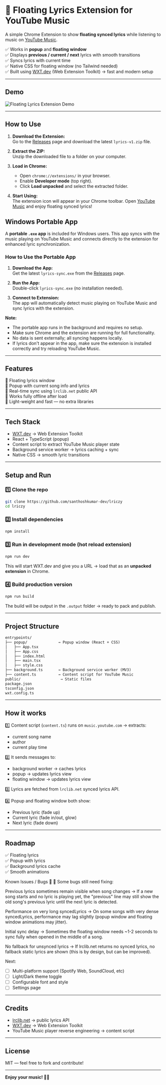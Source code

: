 # 🎵 Floating Lyrics Extension for YouTube Music

A simple Chrome Extension to show **floating synced lyrics** while listening to music on [YouTube Music](https://music.youtube.com).

✅ Works in **popup** and **floating window**  
✅ Displays **previous / current / next** lyrics with smooth transitions  
✅ Syncs lyrics with current time  
✅ Native CSS for floating window (no Tailwind needed)  
✅ Built using [WXT.dev](https://wxt.dev/) (Web Extension Toolkit) → fast and modern setup

---

## Demo

![Floating Lyrics Extension Demo](https://raw.githubusercontent.com/santhoshkumar-dev/lriczy/refs/heads/main/public/demo.gif)

---

## How to Use

1. **Download the Extension:**  
   Go to the [Releases](https://github.com/santhoshkumar-dev/lriczy/releases) page and download the latest `lyrics-v1.zip` file.

2. **Extract the ZIP:**  
   Unzip the downloaded file to a folder on your computer.

3. **Load in Chrome:**

   - Open `chrome://extensions/` in your browser.
   - Enable **Developer mode** (top right).
   - Click **Load unpacked** and select the extracted folder.

4. **Start Using:**  
   The extension icon will appear in your Chrome toolbar. Open [YouTube Music](https://music.youtube.com) and enjoy floating synced lyrics!

## Windows Portable App

A **portable `.exe` app** is included for Windows users. This app syncs with the music playing on YouTube Music and connects directly to the extension for enhanced lyric synchronization.

### How to Use the Portable App

1.  **Download the App:**  
    Get the latest `lyrics-sync.exe` from the [Releases](https://github.com/santhoshkumar-dev/lriczy/releases) page.

2.  **Run the App:**  
    Double-click `lyrics-sync.exe` (no installation needed).

3.  **Connect to Extension:**  
    The app will automatically detect music playing on YouTube Music and sync lyrics with the extension.

**Note:**

- The portable app runs in the background and requires no setup.
- Make sure Chrome and the extension are running for full functionality.
- No data is sent externally; all syncing happens locally.
- If lyrics don't appear in the app, make sure the extension is installed correctly and try reloading YouTube Music.

---

## Features

🎵 Floating lyrics window  
🎵 Popup with current song info and lyrics  
🎵 Real-time sync using `lrclib.net` public API  
🎵 Works fully offline after load  
🎵 Light-weight and fast — no extra libraries

---

## Tech Stack

- [WXT.dev](https://wxt.dev/) → Web Extension Toolkit
- React + TypeScript (popup)
- Content script to extract YouTube Music player state
- Background service worker → lyrics caching + sync
- Native CSS → smooth lyric transitions

---

## Setup and Run

### 1️⃣ Clone the repo

```bash
git clone https://github.com/santhoshkumar-dev/lriczy
cd lriczy
```

### 2️⃣ Install dependencies

```bash
npm install
```

### 3️⃣ Run in development mode (hot reload extension)

```bash
npm run dev
```

This will start WXT.dev and give you a URL → load that as an **unpacked extension** in Chrome.

### 4️⃣ Build production version

```bash
npm run build
```

The build will be output in the `.output` folder → ready to pack and publish.

---

## Project Structure

```txt
entrypoints/
├── popup/              → Popup window (React + CSS)
│   ├── App.tsx
│   ├── App.css
│   ├── index.html
│   ├── main.tsx
│   ├── style.css
├── background.ts       → Background service worker (MV3)
├── content.ts          → Content script for YouTube Music
public/                  → Static files
package.json
tsconfig.json
wxt.config.ts
```

---

## How it works

1️⃣ Content script (`content.ts`) runs on `music.youtube.com` → extracts:

- current song name
- author
- current play time

2️⃣ It sends messages to:

- background worker → caches lyrics
- popup → updates lyrics view
- floating window → updates lyrics view

3️⃣ Lyrics are fetched from `lrclib.net` synced lyrics API.

4️⃣ Popup and floating window both show:

- Previous lyric (fade up)
- Current lyric (fade in/out, glow)
- Next lyric (fade down)

---

## Roadmap

✅ Floating lyrics  
✅ Popup with lyrics  
✅ Background lyrics cache  
✅ Smooth animations

Known Issues / Bugs 🐛
🚧 Some bugs still need fixing:

Previous lyrics sometimes remain visible when song changes
→ If a new song starts and no lyric is playing yet, the "previous" line may still show the old song's previous lyric until the next lyric is detected.

Performance on very long syncedLyrics
→ On some songs with very dense syncedLyrics, performance may lag slightly (popup window and floating window animations may jitter).

Initial sync delay
→ Sometimes the floating window needs ~1-2 seconds to sync fully when opened in the middle of a song.

No fallback for unsynced lyrics
→ If lrclib.net returns no synced lyrics, no fallback static lyrics are shown (this is by design, but can be improved).

Next:

- [ ] Multi-platform support (Spotify Web, SoundCloud, etc)
- [ ] Light/Dark theme toggle
- [ ] Configurable font and style
- [ ] Settings page

---

## Credits

- [lrclib.net](https://lrclib.net/) → public lyrics API
- [WXT.dev](https://wxt.dev/) → Web Extension Toolkit
- YouTube Music player reverse engineering → content script

---

## License

MIT — feel free to fork and contribute!

---

**Enjoy your music! 🎵✨**
